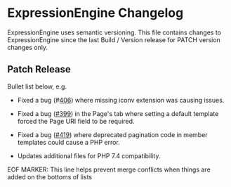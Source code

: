 # ExpressionEngine Changelog

ExpressionEngine uses semantic versioning. This file contains changes to ExpressionEngine since the last Build / Version release for PATCH version changes only.

## Patch Release

Bullet list below, e.g.
   - Fixed a bug (#[406](https://github.com/ExpressionEngine/ExpressionEngine/issues/406)) where missing iconv extension was causing issues.

   - Fixed a bug ([#399](https://github.com/ExpressionEngine/ExpressionEngine/issues/399)) in the Page's tab where setting a default template forced the Page URI field to be required.
   - Fixed a bug ([#419](https://github.com/ExpressionEngine/ExpressionEngine/issues/419)) where deprecated pagination code in member templates could cause a PHP error.
   - Updates additional files for PHP 7.4 compatibility.

EOF MARKER: This line helps prevent merge conflicts when things are
added on the bottoms of lists
